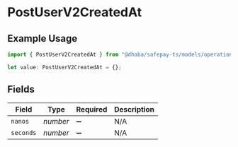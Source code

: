 # PostUserV2CreatedAt

## Example Usage

```typescript
import { PostUserV2CreatedAt } from "@dhaba/safepay-ts/models/operations";

let value: PostUserV2CreatedAt = {};
```

## Fields

| Field              | Type               | Required           | Description        |
| ------------------ | ------------------ | ------------------ | ------------------ |
| `nanos`            | *number*           | :heavy_minus_sign: | N/A                |
| `seconds`          | *number*           | :heavy_minus_sign: | N/A                |